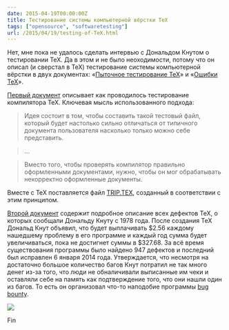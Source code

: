 ```yaml
---
date: 2015-04-19T00:00:00Z
title: Тестирование системы компьютерной вёрстки TeX
tags: ["opensource", "softwaretesting"]
url: /2015/04/19/testing-of-TeX.html
---
```


Нет, мне пока не удалось сделать интервью с Дональдом Кнутом
о тестировании TeX. Да в этом и не было неоходимости, потому что он
описал (и сверстал в TeX) тестирование системы компьютерной вёрстки
в двух документах:
«[Пыточное тестирование TeX](http://texdoc.net/texmf-dist/doc/generic/knuth/tex/tripman.pdf)»
и «[Ошибки TeX](http://texdoc.net/texmf-dist/doc/generic/knuth/errata/errorlog.pdf)».

[Первый документ](http://texdoc.net/texmf-dist/doc/generic/knuth/tex/tripman.pdf)
описывает как проводилось тестирование компилятора TeX. Ключевая мысль использованного подхода:

<!--
ftp://tug.ctan.org/pub/tex-archive/systems/knuth/dist/tex/tripman.tex
ftp://tug.ctan.org/pub/tex-archive/systems/knuth/dist/tex/trip.tex
ftp://tug.ctan.org/pub/tex-archive/systems/knuth/dist/errata/tex82.bug
-->

> Идея состоит в том, чтобы составить такой тестовый файл,
> который будет настолько сильно отличаться от типичного документа
> пользователя насколько только можно себе представить.

> ...

> Вместо того, чтобы проверять компилятор правильно оформленными документами,
> нужно, чтобы он мог обрабатывать некорректно оформленные документы.

Вместе с TeX поставляется файл
[TRIP.TEX](ftp://tug.ctan.org/pub/tex-archive/systems/knuth/dist/tex/trip.tex),
созданный в соответствии с этим принципом.

<!--
> The contents of this test file are so remote from what people actually do with TEX,
> I feel apologetic if I have to explain the correct translation of TRIP.TEX;
> nobody really cares about most of the nitty-gritty rules
> that are involved. Yet I believe TRIP exemplifies the sort of test program
> that has outstanding diagnosticability, as explained above.
-->

<!--
> Содержание этого тестового файла настолько далеко от того,
> что люди на самом деле делать с TEX, я чувствую, извинялся,
> если я должен объяснить правильный перевод TRIP.TEX;
> никто не заботится о большинстве мельчайших правил, которые участвуют.
> Тем не менее, я считаю, TRIP примером рода тестовую программу,
> которая имеет выдающуюся диагностического способности, как описано выше.
-->

<!--
> I have been having good luck with a somewhat different approach,
> first used in 1960 to debug an ALGOL compiler. The idea is to construct
> a test file that is about as different from a typical user application as could be
> imagined. Instead of testing things that people normally want to do,
> the file tests complicated things that people would never dare to think of,
> and it embeds these complexities in still more arcane constructions.
> Instead of trying to make the compiler do the right thing, the goal
> is to make it fail (until the bugs have all been found).
> To write such a fiendish test routine, one simply gets into a nasty
> frame of mind and tries to do everythingin the unexpected way.
> Parameters that are normally positive are set negative or zero;
> borderline cases arepushed to the limit; deliberate errors are made
> in hopes that the compiler will not be able to recover properly from them.
-->

[Второй документ](http://texdoc.net/texmf-dist/doc/generic/knuth/errata/errorlog.pdf)
содержит подробное описание всех дефектов TeX, о которых сообщали Дональду Кнуту с 1978 года.
После создания TeX Дональд Кнут объявил, что будет выплачивать $2.56 каждому
нашедшему проблему в его программе и каждый год сумма будет увеличиваться,
пока не достигнет суммы в $327.68. За всё время существования программы
было найдено 947 дефектов и последний был исправлен 6 января 2014 года.
Утверждается, что несмотря на достаточно большое количество багов Кнут
потратил не так много денег из-за того, что люди не обналичивали выписанные им чеки
и оставляли себе на память как подтверждение того, что они нашли один из багов.
То есть он организовал что-то наподобие программы [bug bounty](https://en.wikipedia.org/wiki/Bug_bounty_program).

<a href="https://en.wikipedia.org/wiki/Knuth_reward_check"><image src="https://upload.wikimedia.org/wikipedia/commons/6/63/Knuth_cod.JPG"></a>

<!--
https://www.tug.org/whatis.html

> Knuth has kept a very detailed log of all the bugs he has corrected
> and changes he has made in the program since 1982; as of 2008,
> the list contains 427 entries, not including the version modification
> that should be done after his death as the final change in TeX.
> Donald Knuth offers monetary awards to people who find and report a bug in TeX.
> The award per bug started at $2.56 (one "hexadecimal dollar"]) and doubled
> every year until it was frozen at its current value of $327.68.
> Knuth has lost relatively little money as there have been very few bugs claimed.
> In addition, recipients have been known to frame their check as proof that
> they found a bug in TeX rather than cashing it. Due to scammers finding
> scanned copies of his checks on the internet and using them to try to
> drain his bank account, Knuth no longer sends out real checks,
> but those who submit bug reports can get credit at The Bank of San Serriffe instead.
-->

Fin
